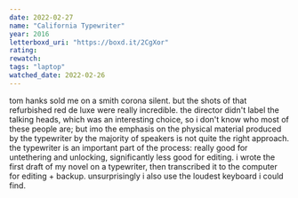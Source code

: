 ```yaml
---
date: 2022-02-27
name: "California Typewriter"
year: 2016
letterboxd_uri: "https://boxd.it/2CgXor"
rating: 
rewatch: 
tags: "laptop"
watched_date: 2022-02-26
---
```


tom hanks sold me on a smith corona silent. but the shots of that refurbished red de luxe were really incredible. the director didn't label the talking heads, which was an interesting choice, so i don't know who most of these people are; but imo the emphasis on the physical material produced by the typewriter by the majority of speakers is not quite the right approach. the typewriter is an important part of the process: really good for untethering and unlocking, significantly less good for editing. i wrote the first draft of my novel on a typewriter, then transcribed it to the computer for editing + backup. unsurprisingly i also use the loudest keyboard i could find.
